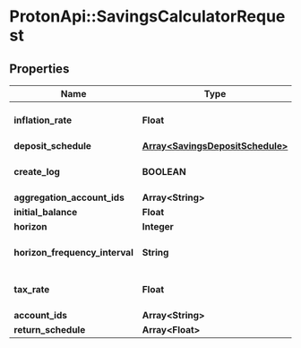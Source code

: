 # ProtonApi::SavingsCalculatorRequest

## Properties
Name | Type | Description | Notes
------------ | ------------- | ------------- | -------------
**inflation_rate** | **Float** |  | [optional] [default to 0.0]
**deposit_schedule** | [**Array&lt;SavingsDepositSchedule&gt;**](SavingsDepositSchedule.md) |  | [optional] 
**create_log** | **BOOLEAN** |  | [optional] [default to false]
**aggregation_account_ids** | **Array&lt;String&gt;** |  | [optional] 
**initial_balance** | **Float** |  | [optional] 
**horizon** | **Integer** |  | 
**horizon_frequency_interval** | **String** |  | [optional] [default to &#39;year&#39;]
**tax_rate** | **Float** |  | [optional] [default to 0.0]
**account_ids** | **Array&lt;String&gt;** |  | [optional] 
**return_schedule** | **Array&lt;Float&gt;** |  | 



